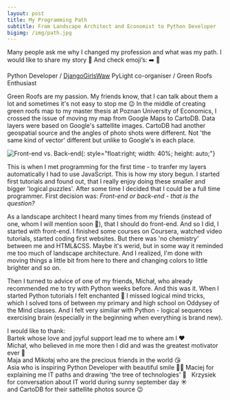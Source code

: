 ```yaml
---
layout: post
title: My Programming Path
subtitle: From Landscape Architect and Economist to Python Developer
bigimg: /img/path.jpg
---
```


Many people ask me why I changed my profession and what was my path. I would like to share my story 🙂 And check emoji’s: ➡️ 🐍

Python Developer / [DjangoGirlsWaw](https://www.facebook.com/DjangoGirlsWarsaw/) PyLight
 co-organiser / Green Roofs Enthusiast

Green Roofs are my passion. My friends know, that I can talk about them a lot and sometimes it's not easy to stop me 😉 In the middle of creating green roofs map to my master thesis at Poznan University of Economics, I crossed the issue of moving my map from Google Maps to CartoDB. Data layers were based on Google's sattellite images. CartoDB had another geospatial source and the angles of photo shots were different. Not 'the same kind of vector' different but unlike to Google's in each place. 

![Front-end vs. Back-end](http://i.imgur.com/G7hDEvr.jpg){: style="float:right; width: 40%; height: auto;"}

This is when I met programming for the first time - to tranfer my layers automatically I had to use JavaScript. This is how my story begun. I started first tutorials and found out, that I really enjoy doing these smaller and bigger 'logical puzzles'. After some time I decided that I could be a full time programmer. 
First decision was: _Front-end or back-end - that is the question?_ 

As a landscape architect I heard many times from my friends (instead of one, whom I will mention soon 🙂), that I should do front-end. And so I did, I started with front-end. I finished some courses on Coursera, watched video tutorials, started coding first websites. But there was 'no chemistry' between me and HTML&CSS. Maybe it's werid, but in some way it reminded me too much of landscape architecture. And I realized, I'm done with moving things a little bit from here to there and changing colors to little brighter and so on. 

Then I turned to advice of one of my friends, Michał, who already recommended me to try with Python weeks before. And this was it. When I started Python tutorials I felt enchanted 🐍 I missed logical mind tricks, which I solved tons of between my primary and high school on Oddysey of the Mind classes. And I felt very similiar with Python - logical sequences exercising brain (especially in the beginning when everything is brand new).

I would like to thank:  
  Bartek whose love and joyful support lead me to where am I ❤️  
  Michał, who believed in me more then I did and was the greatest motivator ever 🚀  
  Maja and Mikołaj who are the precious friends in the world 😘  
  Asia who is inspiring Python Developer with beautiful smile 👩‍💻
  Maciej for explaining me IT paths and drawing 'the tree of technologies' 🌳  
  Krzysiek for conversation about IT world during sunny september day ☀️  
  and CartoDB for their sattellite photos source 😉  

